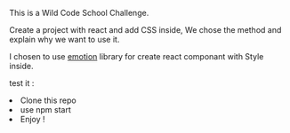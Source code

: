 This is a Wild Code School Challenge.

Create a project with react and add CSS inside, We chose the method and explain why we want to use it.

I chosen to use <a href="https://emotion.sh/docs/introduction" target="_blank" noopener noreferer>emotion</a> library for create react componant with Style inside.

test it :
<lu>
  <li>Clone this repo</li>
  <li>use npm start</li>
  <li>Enjoy !</li>
</ul>

